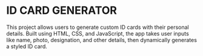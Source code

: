 <h1>ID CARD GENERATOR</h1>

<p>This project allows users to generate custom ID cards with their personal details. Built using HTML, CSS, and JavaScript, the app takes user inputs like name, photo, designation, and other details, then dynamically generates a styled ID card.</p>


